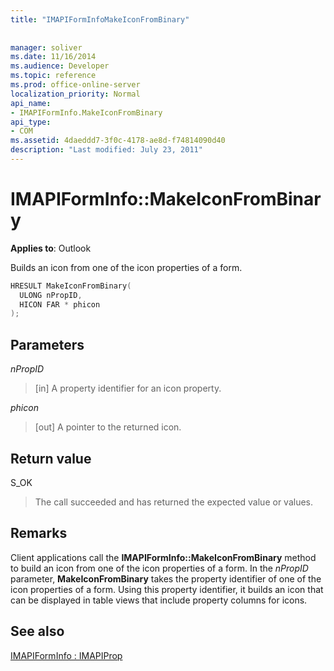 ```yaml
---
title: "IMAPIFormInfoMakeIconFromBinary"
 
 
manager: soliver
ms.date: 11/16/2014
ms.audience: Developer
ms.topic: reference
ms.prod: office-online-server
localization_priority: Normal
api_name:
- IMAPIFormInfo.MakeIconFromBinary
api_type:
- COM
ms.assetid: 4daeddd7-3f0c-4178-ae8d-f74814090d40
description: "Last modified: July 23, 2011"
---
```


# IMAPIFormInfo::MakeIconFromBinary

  
  
**Applies to**: Outlook 
  
Builds an icon from one of the icon properties of a form.
  
```cpp
HRESULT MakeIconFromBinary(
  ULONG nPropID,
  HICON FAR * phicon
);
```

## Parameters

 _nPropID_
  
> [in] A property identifier for an icon property.
    
 _phicon_
  
> [out] A pointer to the returned icon.
    
## Return value

S_OK 
  
> The call succeeded and has returned the expected value or values.
    
## Remarks

Client applications call the **IMAPIFormInfo::MakeIconFromBinary** method to build an icon from one of the icon properties of a form. In the  _nPropID_ parameter, **MakeIconFromBinary** takes the property identifier of one of the icon properties of a form. Using this property identifier, it builds an icon that can be displayed in table views that include property columns for icons. 
  
## See also



[IMAPIFormInfo : IMAPIProp](imapiforminfoimapiprop.md)

